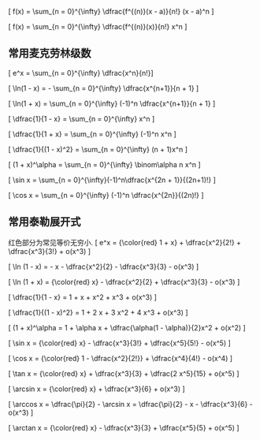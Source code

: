 \[ f(x) = \sum_{n = 0}^{\infty} \dfrac{f^{(n)}(x - a)}{n!} (x - a)^n  \]

\[ f(x) = \sum_{n = 0}^{\infty} \dfrac{f^{(n)}(x)}{n!} x^n  \]

## 常用麦克劳林级数
\[ e^x = \sum_{n = 0}^{\infty} \dfrac{x^n}{n!}\]

\[ \ln(1 - x) = - \sum_{n = 0}^{\infty} \dfrac{x^{n+1}}{n + 1} \] 

\[ \ln(1 + x) = \sum_{n = 0}^{\infty} (-1)^n \dfrac{x^{n+1}}{n + 1} \]

\[ \dfrac{1}{1 - x} = \sum_{n = 0}^{\infty} x^n \]

\[ \dfrac{1}{1 + x} = \sum_{n = 0}^{\infty} (-1)^n x^n \]

\[ \dfrac{1}{(1 - x)^2} = \sum_{n = 0}^{\infty} (n + 1)x^n \]

\[ (1 + x)^\alpha = \sum_{n = 0}^{\infty} \binom\alpha n x^n \]

\[ \sin x = \sum_{n = 0}^{\infty}(-1)^n\dfrac{x^{2n + 1}}{(2n+1)!} \] 

\[ \cos x = \sum_{n = 0}^{\infty} (-1)^n \dfrac{x^{2n}}{(2n)!} \] 

## 常用泰勒展开式
红色部分为常见等价无穷小.
\[ e^x = {\color{red} 1 + x} + \dfrac{x^2}{2!} + \dfrac{x^3}{3!} + o(x^3) \]

\[ \ln (1 - x) = - x - \dfrac{x^2}{2} - \dfrac{x^3}{3} - o(x^3) \]             

\[ \ln (1 + x) = {\color{red} x} - \dfrac{x^2}{2} + \dfrac{x^3}{3} - o(x^3) \]

\[ \dfrac{1}{1 - x} = 1 + x + x^2 + x^3 + o(x^3) \]

\[ \dfrac{1}{(1 - x)^2} = 1 + 2 x + 3 x^2 + 4 x^3 + o(x^3) \]

\[ (1 + x)^\alpha = 1 + \alpha x + \dfrac{\alpha(1 - \alpha)}{2}x^2 + o(x^2) \]

\[ \sin x = {\color{red} x} - \dfrac{x^3}{3!} + \dfrac{x^5}{5!} - o(x^5) \]

\[ \cos x = {\color{red} 1 - \dfrac{x^2}{2!}} + \dfrac{x^4}{4!} - o(x^4) \]

\[ \tan x = {\color{red} x} + \dfrac{x^3}{3} + \dfrac{2 x^5}{15} + o(x^5) \]

\[ \arcsin x = {\color{red} x} + \dfrac{x^3}{6} + o(x^3) \]

\[ \arccos x = \dfrac{\pi}{2} - \arcsin x = \dfrac{\pi}{2} - x - \dfrac{x^3}{6} - o(x^3) \]

\[ \arctan x = {\color{red} x} - \dfrac{x^3}{3} + \dfrac{x^5}{5} + o(x^5) \]
